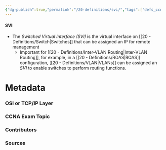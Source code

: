 ```yaml
---
{"dg-publish":true,"permalink":"/20-definitions/svi/","tags":["defs_ccna"]}
---
```


#### SVI
- The *Switched Virtual Interface (SVI)* is the virtual interface on [[20 - Definitions/Switch\|Switches]] that can be assigned an IP for remote management
	- Important for [[20 - Definitions/Inter-VLAN Routing\|Inter-VLAN Routing]], for example, in a [[20 - Definitions/ROAS\|ROAS]] configuration, [[20 - Definitions/VLAN\|VLANs]] can be assigned an *SVI* to enable switches to perform routing functions.


# Metadata
### OSI or TCP/IP Layer

### CCNA Exam Topic

### Contributors

### Sources
